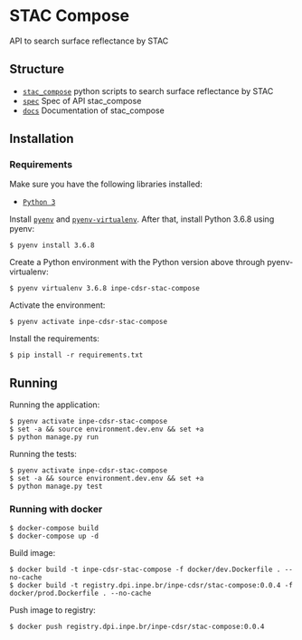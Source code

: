 # STAC Compose

API to search surface reflectance by STAC


## Structure

- [`stac_compose`](./stac_compose) python scripts to search surface reflectance by STAC
- [`spec`](./spec) Spec of API stac_compose
- [`docs`](./docs) Documentation of stac_compose


## Installation

### Requirements

Make sure you have the following libraries installed:

- [`Python 3`](https://www.python.org/)

Install [`pyenv`](https://github.com/pyenv/pyenv#basic-github-checkout) and [`pyenv-virtualenv`](https://github.com/pyenv/pyenv-virtualenv#installing-as-a-pyenv-plugin). After that, install Python 3.6.8 using pyenv:

```
$ pyenv install 3.6.8
```

Create a Python environment with the Python version above through pyenv-virtualenv:

```
$ pyenv virtualenv 3.6.8 inpe-cdsr-stac-compose
```

Activate the environment:

```
$ pyenv activate inpe-cdsr-stac-compose
```

Install the requirements:

```
$ pip install -r requirements.txt
```


## Running

Running the application:

```
$ pyenv activate inpe-cdsr-stac-compose
$ set -a && source environment.dev.env && set +a
$ python manage.py run
```

Running the tests:

```
$ pyenv activate inpe-cdsr-stac-compose
$ set -a && source environment.dev.env && set +a
$ python manage.py test
```


### Running with docker

```
$ docker-compose build
$ docker-compose up -d
```

Build image:

```
$ docker build -t inpe-cdsr-stac-compose -f docker/dev.Dockerfile . --no-cache
$ docker build -t registry.dpi.inpe.br/inpe-cdsr/stac-compose:0.0.4 -f docker/prod.Dockerfile . --no-cache
```

Push image to registry:

```
$ docker push registry.dpi.inpe.br/inpe-cdsr/stac-compose:0.0.4
```
